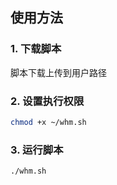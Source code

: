 
## 使用方法

### 1. 下载脚本

脚本下载上传到用户路径


### 2. 设置执行权限

```bash
chmod +x ~/whm.sh
```

### 3. 运行脚本

```bash
./whm.sh
```


